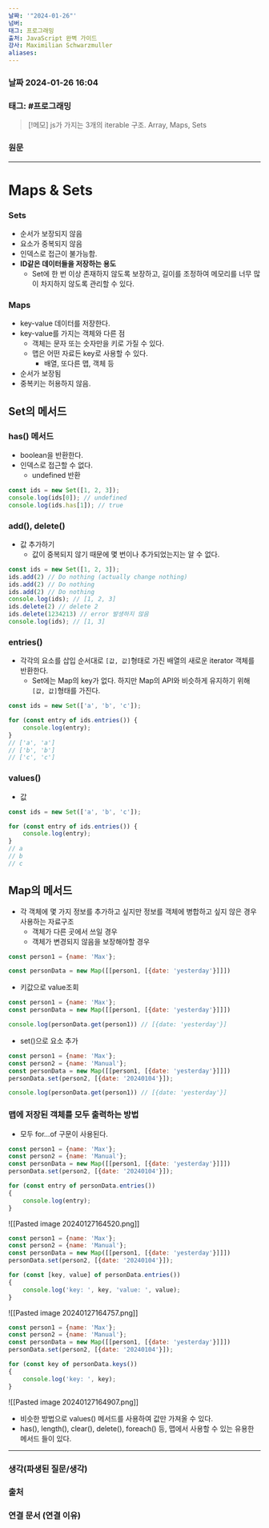 ```yaml
---
날짜: '"2024-01-26"'
넘버: 
태그: 프로그래밍
출처: JavaScript 완벽 가이드
강사: Maximilian Schwarzmuller
aliases:
---
```

### 날짜  2024-01-26 16:04

### 태그: #프로그래밍 

>[!메모]
> js가 가지는 3개의 iterable 구조.
> Array, Maps, Sets

### 원문
---
# Maps & Sets
### Sets
- 순서가 보장되지 않음
- 요소가 중복되지 않음
- 인덱스로 접근이 불가능함.
- **ID같은 데이터들을 저장하는 용도**
	- Set에 한 번 이상 존재하지 않도록 보장하고, 길이를 조정하여 메모리를 너무 많이 차지하지 않도록 관리할 수 있다.
### Maps
- key-value 데이터를 저장한다.
- key-value를 가지는 객체와 다른 점
	- 객체는 문자 또는 숫자만을 키로 가질 수 있다.
	- 맵은 어떤 자료든 key로 사용할 수 있다.
		- 배열, 또다른 맵, 객체 등
- 순서가 보장됨
- 중복키는 허용하지 않음.
## Set의 메서드
### has() 메서드
- boolean을 반환한다.
- 인덱스로 접근할 수 없다.
	- undefined 반환
```js
const ids = new Set([1, 2, 3]);
console.log(ids[0]); // undefined
console.log(ids.has[1]); // true
```
### add(), delete()
- 값 추가하기
	- 값이 중복되지 않기 때문에 몇 번이나 추가되었는지는 알 수 없다.
```js
const ids = new Set([1, 2, 3]);
ids.add(2) // Do nothing (actually change nothing)
ids.add(2) // Do nothing
ids.add(2) // Do nothing
console.log(ids); // [1, 2, 3]
ids.delete(2) // delete 2
ids.delete(1234213) // error 발생하지 않음
console.log(ids); // [1, 3]
```
### entries()
- 각각의 요소를 삽입 순서대로 `[값, 값]`형태로 가진 배열의 새로운 iterator 객체를 반환한다.
	- Set에는 Map의 key가 없다. 하지만 Map의 API와 비슷하게 유지하기 위해 `[값, 값]`형태를 가진다.
```js
const ids = new Set(['a', 'b', 'c']);

for (const entry of ids.entries()) {
	console.log(entry);
} 
// ['a', 'a']
// ['b', 'b']
// ['c', 'c']
```
### values()
- 값
```js
const ids = new Set(['a', 'b', 'c']);

for (const entry of ids.entries()) {
	console.log(entry);
} 
// a
// b
// c
```
## Map의 메서드
- 각 객체에 몇 가지 정보를  추가하고 싶지만 정보를 객체에 병합하고 싶지 않은 경우 사용하는 자료구조
	- 객체가 다른 곳에서 쓰일 경우
	- 객체가 변경되지 않음을 보장해야할 경우
```js
const person1 = {name: 'Max'};

const personData = new Map([[person1, [{date: 'yesterday'}]]])
```
- 키값으로 value조회
```js
const person1 = {name: 'Max'};
const personData = new Map([[person1, [{date: 'yesterday'}]]])

console.log(personData.get(person1)) // [{date: 'yesterday'}]
```
- set()으로 요소 추가
```js
const person1 = {name: 'Max'};
const person2 = {name: 'Manual'};
const personData = new Map([[person1, [{date: 'yesterday'}]]])
personData.set(person2, [{date: '20240104'}]);

console.log(personData.get(person1)) // [{date: 'yesterday'}]
```
### 맵에 저장된 객체를 모두 출력하는 방법
- 모두 for...of 구문이 사용된다.
```js
const person1 = {name: 'Max'};
const person2 = {name: 'Manual'};
const personData = new Map([[person1, [{date: 'yesterday'}]]])
personData.set(person2, [{date: '20240104'}]);

for (const entry of personData.entries())
{
	console.log(entry);
}
```
![[Pasted image 20240127164520.png]]
```js
const person1 = {name: 'Max'};
const person2 = {name: 'Manual'};
const personData = new Map([[person1, [{date: 'yesterday'}]]])
personData.set(person2, [{date: '20240104'}]);

for (const [key, value] of personData.entries())
{
	console.log('key: ', key, 'value: ', value);
}
```
![[Pasted image 20240127164757.png]]
```js
const person1 = {name: 'Max'};
const person2 = {name: 'Manual'};
const personData = new Map([[person1, [{date: 'yesterday'}]]])
personData.set(person2, [{date: '20240104'}]);

for (const key of personData.keys())
{
	console.log('key: ', key);
}
```
![[Pasted image 20240127164907.png]]
- 비슷한 방법으로 values() 메서드를 사용하여 값만 가져올 수 있다.
- has(), length(), clear(), delete(), foreach() 등, 맵에서 사용할 수 있는 유용한 메서드 들이 있다.
---
### 생각(파생된 질문/생각)

### 출처

### 연결 문서 (연결 이유)
